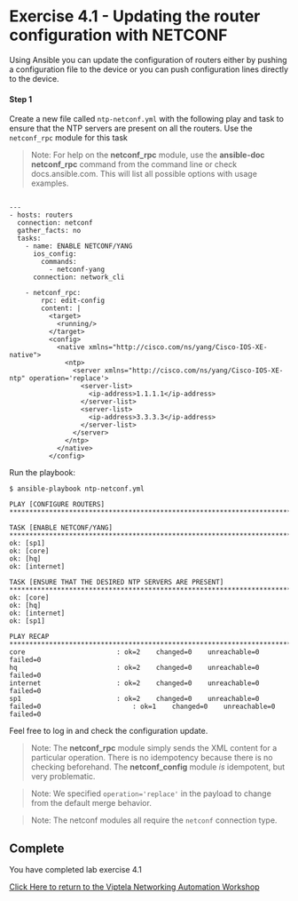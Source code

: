 # Exercise 4.1 - Updating the router configuration with NETCONF

Using Ansible you can update the configuration of routers either by pushing a configuration file to the device or you can push configuration lines directly to the device.

#### Step 1

Create a new file called `ntp-netconf.yml` with the following play and task to ensure that the NTP servers are present on all the routers.  Use the `netconf_rpc` module for this task

> Note: For help on the **netconf_rpc** module, use the **ansible-doc netconf_rpc** command from the command line or check docs.ansible.com. This will list all possible options with usage examples.

```

---
- hosts: routers
  connection: netconf
  gather_facts: no
  tasks:
    - name: ENABLE NETCONF/YANG
      ios_config:
        commands:
          - netconf-yang
      connection: network_cli

    - netconf_rpc:
        rpc: edit-config
        content: |
          <target>
            <running/>
          </target>
          <config>
            <native xmlns="http://cisco.com/ns/yang/Cisco-IOS-XE-native">
              <ntp>
                <server xmlns="http://cisco.com/ns/yang/Cisco-IOS-XE-ntp" operation='replace'>
                  <server-list>
                    <ip-address>1.1.1.1</ip-address>
                  </server-list>
                  <server-list>
                    <ip-address>3.3.3.3</ip-address>
                  </server-list>
                </server>
              </ntp>
            </native>
          </config>
```

Run the playbook:

``` shell
$ ansible-playbook ntp-netconf.yml

PLAY [CONFIGURE ROUTERS] *****************************************************************************************************

TASK [ENABLE NETCONF/YANG] ***************************************************************************************************
ok: [sp1]
ok: [core]
ok: [hq]
ok: [internet]

TASK [ENSURE THAT THE DESIRED NTP SERVERS ARE PRESENT] ***********************************************************************
ok: [core]
ok: [hq]
ok: [internet]
ok: [sp1]

PLAY RECAP *******************************************************************************************************************
core                       : ok=2    changed=0    unreachable=0    failed=0
hq                         : ok=2    changed=0    unreachable=0    failed=0
internet                   : ok=2    changed=0    unreachable=0    failed=0
sp1                        : ok=2    changed=0    unreachable=0    failed=0                       : ok=1    changed=0    unreachable=0    failed=0
```

Feel free to log in and check the configuration update.

>Note: The **netconf_rpc** module simply sends the XML content for a particular operation.  There is no idempotency because
there is no checking beforehand.  The **netconf_config** module _is_ idempotent, but very problematic.

>Note: We specified `operation='replace'` in the payload to change from the default merge behavior.

>Note: The netconf modules all require the `netconf` connection type.

## Complete

You have completed lab exercise 4.1

[Click Here to return to the Viptela Networking Automation Workshop](../../README_AUTOMATION.md)
